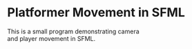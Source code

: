 # Platformer Movement in SFML
This is a small program demonstrating camera<br>and player movement in SFML.